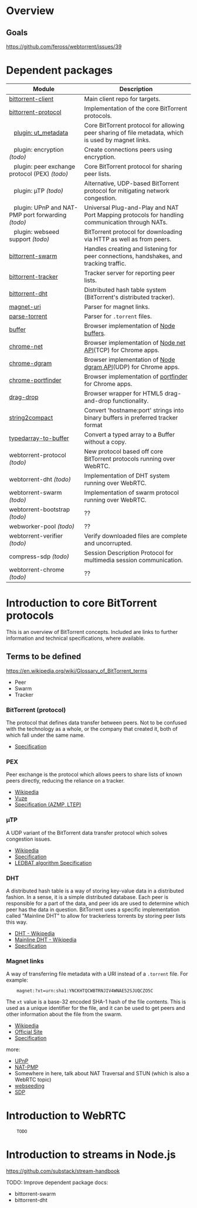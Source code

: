 # Overview

## Goals

https://github.com/feross/webtorrent/issues/39


# Dependent packages

Module                                                                              |                                           Description
----------------------------------------------------------------------------------- | -----------------------------------------------------------------------------------------------------
[bittorrent-client](https://github.com/feross/bittorrent-client)                    | Main client repo for targets.
[bittorrent-protocol](https://github.com/feross/bittorrent-protocol)                | Implementation of the core BitTorrent protocols.
&nbsp;&nbsp; [plugin: ut_metadata](https://github.com/feross/ut_metadata)           | Core BitTorrent protocol for allowing peer sharing of file metadata, which is used by magnet links.
&nbsp;&nbsp; plugin: encryption _(todo)_                                            | Create connections peers using encryption.
&nbsp;&nbsp; plugin: peer exchange protocol (PEX) _(todo)_                          | Core BitTorrent protocol for sharing peer lists.
&nbsp;&nbsp; plugin: µTP _(todo)_                                                   | Alternative, UDP-based BitTorrent protocol for mitigating network congestion.
&nbsp;&nbsp; plugin: UPnP and NAT-PMP port forwarding _(todo)_                      | Universal Plug-and-Play and NAT Port Mapping protocols for handling communication through NATs.
&nbsp;&nbsp; plugin: webseed support _(todo)_                                       | BitTorrent protocol for downloading via HTTP as well as from peers.
[bittorrent-swarm](https://github.com/feross/bittorrent-swarm)                      | Handles creating and listening for peer connections, handshakes, and tracking traffic.
[bittorrent-tracker](https://github.com/feross/bittorrent-tracker)                  | Tracker server for reporting peer lists.
[bittorrent-dht](https://github.com/feross/bittorrent-dht)                          | Distributed hash table system (BitTorrent's distributed tracker).
[magnet-uri](https://github.com/feross/magnet-uri)                                  | Parser for magnet links.
[parse-torrent](https://github.com/feross/parse-torrent)                            | Parser for `.torrent` files.
[buffer](https://github.com/feross/buffer)                                          | Browser implementation of [Node buffers](http://nodejs.org/api/buffer.html).
[chrome-net](https://github.com/feross/chrome-net)                                  | Browser implementation of [Node net API](http://nodejs.org/api/net.html)(TCP) for Chrome apps.
[chrome-dgram](https://github.com/feross/chrome-dgram)                              | Browser implementation of [Node dgram API](http://nodejs.org/api/dgram.html)(UDP) for Chrome apps.
[chrome-portfinder](https://github.com/feross/chrome-portfinder)                    | Browser implementation of [portfinder](https://github.com/indexzero/node-portfinder) for Chrome apps.
[drag-drop](https://github.com/feross/drag-drop)                                    | Browser wrapper for HTML5 drag-and-drop functionality.
[string2compact](https://github.com/feross/string2compact)                          | Convert 'hostname:port' strings into binary buffers in preferred tracker format
[typedarray-to-buffer](https://github.com/feross/typedarray-to-buffer)              | Convert a typed array to a Buffer without a copy.
webtorrent-protocol _(todo)_                                                        | New protocol based off core BitTorrent protocols running over WebRTC.
webtorrent-dht _(todo)_                                                             | Implementation of DHT system running over WebRTC.
webtorrent-swarm _(todo)_                                                           | Implementation of swarm protocol running over WebRTC.
webtorrent-bootstrap _(todo)_                                                       | ??
webworker-pool _(todo)_                                                             | ??
webtorrent-verifier _(todo)_                                                        | Verify downloaded files are complete and uncorrupted.
compress-sdp _(todo)_                                                               | Session Description Protocol for multimedia session communication.
webtorrent-chrome _(todo)_                                                          | ??


# Introduction to core BitTorrent protocols
This is an overview of BitTorrent concepts. Included are links to further information and technical specifications, where available.

## Terms to be defined

https://en.wikipedia.org/wiki/Glossary_of_BitTorrent_terms

- Peer
- Swarm
- Tracker

### BitTorrent (protocol)
The protocol that defines data transfer between peers. Not to be confused with the technology as a whole, or the company that created it,
both of which fall under the same name.

- [Specification](http://www.bittorrent.org/beps/bep_0003.html)

### PEX
Peer exchange is the protocol which allows peers to share lists of known peers directly, reducing the reliance on a tracker. 

- [Wikipedia](http://wki.pe/Peer_exchange)
- [Vuze](http://wiki.vuze.com/w/Peer_Exchange)
- [Specification (AZMP, LTEP)](https://wiki.theory.org/BitTorrentPeerExchangeConventions)

### µTP
A UDP variant of the BitTorrent data transfer protocol which solves congestion issues. 

- [Wikipedia](http://wki.pe/Micro_Transport_Protocol)
- [Specification](http://bittorrent.org/beps/bep_0029.html)
- [LEDBAT algorithm Specification](http://tools.ietf.org/html/rfc6817)

### DHT
A distributed hash table is a way of storing key-value data in a distributed fashion. In a sense, it is a simple distributed database.
Each peer is responsible for a part of the data, and peer ids are used to determine which peer has the data in question. BitTorrent uses
a specific implementation called "Mainline DHT" to allow for trackerless torrents by storing peer lists this way.

- [DHT - Wikipedia](http://a.wki.pe/DHT)
- [Mainline DHT - Wikipedia](http://wki.pe/Mainline_DHT)
- [Specification](http://www.bittorrent.org/beps/bep_0005.html)


### Magnet links
A way of transferring file metadata with a URI instead of a `.torrent` file. For example:

        magnet:?xt=urn:sha1:YNCKHTQCWBTRNJIV4WNAE52SJUQCZO5C
        
The `xt` value is a base-32 encoded SHA-1 hash of the file contents. This is used as a unique identifier for the file, and it can be used
to get peers and other information about the file from the swarm.

- [Wikipedia](http://wki.pe/Magnet_link)
- [Official Site](http://magnet-uri.sourceforge.net/)
- [Specification](http://magnet-uri.sourceforge.net/magnet-draft-overview.txt)


more:

- [UPnP](http://wki.pe/UPnP)
- [NAT-PMP](http://wki.pe/NAT-PMP)
- Somewhere in here, talk about NAT Traversal and STUN (which is also a WebRTC topic)
- [webseeding](http://wki.pe/BitTorrent#Web_seeding)
- [SDP](http://tools.ietf.org/html/rfc3485)

# Introduction to WebRTC

        TODO

# Introduction to streams in Node.js
https://github.com/substack/stream-handbook



TODO: Improve dependent package docs:
- bittorrent-swarm
- bittorrent-dht
